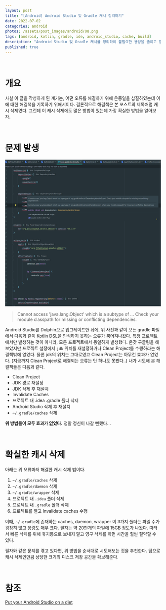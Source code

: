 ```yaml
---
layout: post
title: "[Android] Android Studio 및 Gradle 캐시 정리하기"
date: 2022-07-02
categories: android
photos: /assets/post_images/android/08.png
tags: [android, kotlin, gradle, ide, android_studio, cache, build]
description: "Android Studio 및 Gradle 캐시를 정리하여 불필요한 용량을 줄이고 알 수 없는 오류들을 잡아보자"
published: true
---
```


<br>

# 개요

사실 이 글을 작성하게 된 계기는, 어떤 오류를 해결하기 위해 온종일을 삽질하였는데 이에 대한 해결책을 기록하기 위해서이다. 결론적으로 해결책은 본 포스트의 제목처럼 캐시 삭제였다. 그런데 이 캐시 삭제에도 많은 방법이 있는데 가장 확실한 방법을 알아보자.

<br>

# 문제 발생

![image](/assets/post_images/android/08-01.png)

> Cannot access 'java.lang.Object' which is a subtype of ... Check your module classpath for missing or conflicting dependencies.

Android Studio를 Dolphin으로 업그레이드한 뒤에, 위 사진과 같이 모든 gradle 파일에서 다음과 같이 Kotlin DSL을 인식하지 못하는 오류가 뿜어져나왔다. 특정 프로젝트에서만 발생하는 것이 아니라, 모든 프로젝트에서 동일하게 발생했다. 온갖 구글링을 해보았지만 프로젝트 설정에서 `jdk` 위치를 재설정하거나 Clean Project를 수행하라는 해결책밖에 없었다. 물론 jdk의 위치는 그대로였고 Clean Project는 아무런 효과가 없었다. (지금까지 Clean Project로 해결되는 오류는 단 하나도 못봤다..) 내가 시도해 본 해결책들은 다음과 같다.

- Clean Project
- JDK 경로 재설정
- JDK 삭제 후 재설치
- Invalidate Caches
- 프로젝트 내 .idea .gradle 폴더 삭제
- Android Studio 삭제 후 재설치
- `~/.gradle/caches` 삭제

**위 방법들이 모두 효과가 없었다.** 정말 정신이 나갈 뻔했다...

<br>

# 확실한 캐시 삭제

아래는 위 오류마저 해결한 캐시 삭제 법이다.

1. `~/.gradle/caches` 삭제
2. `~/.gradle/daemon` 삭제
3. `~/.gradle/wrapper` 삭제
4. 프로젝트 내 `.idea` 폴더 삭제
5. 프로젝트 내 `.gradle` 폴더 삭제
6. 프로젝트를 열고 Invalidate caches 수행

이때, `~/.gradle`에 존재하는 caches, daemon, wrapper 이 3가지 폴더는 파일 수가 굉장히 많고 용량도 매우 크다. 필자는 약 20만개의 파일에 15GB 정도가 나왔다. 따라서 빠른 삭제를 위해 휴지통으로 보내지 말고 영구 삭제를 하면 시간을 훨씬 절약할 수 있다.

필자와 같은 문제를 겪고 있다면, 위 방법을 순서대로 시도해보는 것을 추천한다. 덤으로 캐시 삭제인만큼 상당한 크기의 디스크 저장 공간을 확보해준다.

<br>

# 참조

[Put your Android Studio on a diet](https://engineering.backmarket.com/put-your-android-studio-on-a-diet-fa4d364acb05)